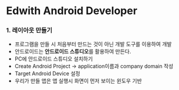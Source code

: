 # Edwith Android Developer 

### 1. 레이아웃 만들기

- 프로그램을 만들 시 처음부터 만드는 것이 아닌 개발 도구를 이용하여 개발
- 안드로이드는 **안드로이드 스튜디오**를 활용하여 만든다.
- PC에 안드로이드 스튜디오 설치하기
- Create Android Project -> application이름과 company domain 작성
- Target Android Device 설정
- 우리가 만들 앱은 앱 실행시 화면이 먼저 보이는 윈도우 기반




